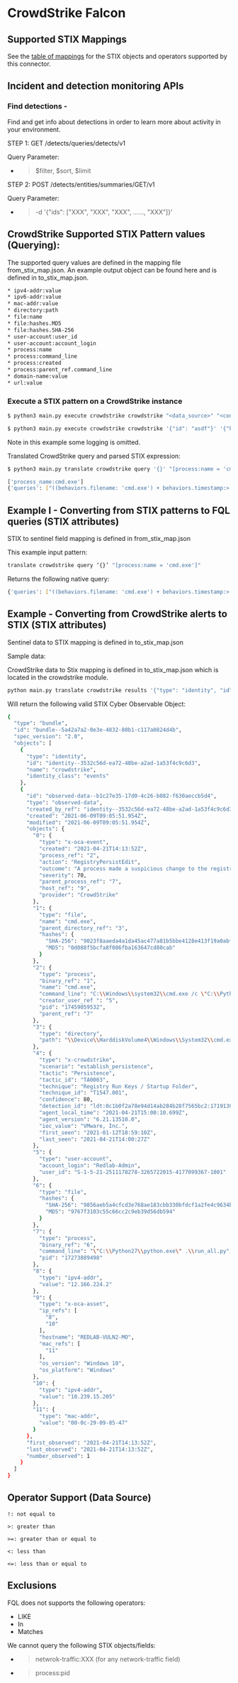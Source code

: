 # CrowdStrike Falcon

## Supported STIX Mappings

See the [table of mappings](crowdstrike_supported_stix.md) for the STIX objects and operators supported by this connector.

## Incident and detection monitoring APIs



### Find detections -
Find and get info about detections in order to learn more about activity in your environment.


STEP 1: GET /detects/queries/detects/v1

Query Parameter:
* >  $filter, $sort, $limit

STEP 2: POST /detects/entities/summaries/GET/v1

Query Parameter:
* > -d '{"ids": ["XXX", "XXX", "XXX", ......, "XXX"]}'




## CrowdStrike Supported STIX Pattern values (Querying):

The supported query values are defined in the mapping file from_stix_map.json. An example output object can be found here and is defined in to_stix_map.json.

```bash
* ipv4-addr:value
* ipv6-addr:value
* mac-addr:value
* directory:path
* file:name
* file:hashes.MD5
* file:hashes.SHA-256   
* user-account:user_id
* user-account:account_login
* process:name
* process:command_line
* process:created
* process:parent_ref.command_line
* domain-name:value
* url:value
```

### Execute a STIX pattern on a CrowdStrike instance

```bash
$ python3 main.py execute crowdstrike crowdstrike "<data_source>" "<connection>" "<configuration>" "<query>"
```


```bash
$ python3 main.py execute crowdstrike crowdstrike '{"id": "asdf"}' '{"host":"example.crowdstrike.io"}' '{"auth":{"client_id":"0000000000000000000000000000000000000000", "client_secret":"00000000000000000000"}}' "[process:name = 'cmd.exe']"
```

Note in this example some logging is omitted.

Translated CrowdStrike query and parsed STIX expression:

```bash
$ python3 main.py translate crowdstrike query '{}' "[process:name = 'cmd.exe']"

['process_name:cmd.exe']
{'queries': ["((behaviors.filename: 'cmd.exe') + behaviors.timestamp:> '2021-06-09T11:17:10.076846')"]}
```

## Example I - Converting from STIX patterns to FQL queries (STIX attributes)

STIX to sentinel field mapping is defined in from_stix_map.json

This example input pattern:

```bash
translate crowdstrike query ‘{}’ "[process:name = 'cmd.exe']"
```

Returns the following native query:

```bash
{'queries': ["((behaviors.filename: 'cmd.exe') + behaviors.timestamp:> '2021-06-09T11:17:10.076846')"]}
```


## Example - Converting from CrowdStrike alerts to STIX (STIX attributes)

Sentinel data to STIX mapping is defined in to_stix_map.json

Sample data:

CrowdStrike data to Stix mapping is defined in to_stix_map.json which is located in the crowdstrike module.

```bash
python main.py translate crowdstrike results '{"type": "identity", "id": "identity--3532c56d-ea72-48be-a2ad-1a53f4c9c6d3", "name": "Splunk", "identity_class": "events"}' '[{"timestamp": "2021-05-11T21:28:50Z", "template_instance_id": "10", "behavior_id": "3295", "filename": "sbsimulation.exe", "filepath": "\\Device\\HarddiskVolume2\\Program Files\\SafeBreach\\SafeBreach Endpoint Simulator\\app\\21.2.1\\simulation\\sbsimulation.exe", "alleged_filetype": "exe", "cmdline": ""C:\\Program Files\\SafeBreach\\SafeBreach Endpoint Simulator\\app\\21.2.1\\simulation\\sbsimulation.exe" 65004 7414603171744480658 sb_263322286_bs", "scenario": "known_malware", "objective": "Falcon Detection Method", "tactic": "Machine Learning", "tactic_id": "CSTA0004", "technique": "Cloud-based ML", "technique_id": "CST0008", "description": "This process wrote a suspicious file to disk. That associated file meets the ML algorithms high-confidence malware detection threshold. Review the associated file.", "severity": 30, "confidence": 70, "ioc_description": "\\Device\\HarddiskVolume2\\Windows\\Temp\\sb-sim-temp-rf79zfee\\sb_263322286_bs_l_0oisvl\\llac.exe", "user_name": "QOX-WIN-CLIENT1$", "user_id": "S-1-5-18", "control_graph_id": "ctg:83e1e031801a43b898008da4d1b1baf3:128963684909", "triggering_process_graph_id": "pid:83e1e031801a43b898008da4d1b1baf3:225799450645", "sha256": "a8db37d3f6af5fd3546ac6fc65788ea58c0590fac011cc60c3d894241bfd9423", "md5": "e1ee778a5160599133860e2d4848d7ed", "parent_sha256": "2ab83a29c2da4a83b3498d33da3ff694aac746c76938e2a7c16497247b6e3ad2", "parent_md5": "4246f14c6cc7216e1a67c5777eb5382d", "parent_cmdline": "C:\\Program Files\\SafeBreach\\SafeBreach Endpoint Simulator\\app\\21.2.1\\simulator\\sbsimulator.exe", "parent_process_graph_id": "pid:83e1e031801a43b898008da4d1b1baf3:225210004032", "cid": "cfa41c5832b1435eb0a3a8df154d2ec8", "created_timestamp": "2021-05-11T21:29:38.061171754Z", "detection_id": "ldt:83e1e031801a43b898008da4d1b1baf3:128963684909", "email_sent": False, "first_behavior": "2021-05-11T21:28:50Z", "last_behavior": "2021-05-11T21:28:53Z", "max_confidence": 80, "max_severity": 70, "max_severity_displayname": "High", "show_in_ui": True, "status": "normal", "seconds_to_triaged": 0, "seconds_to_resolved": 0, "behaviors_processed": ["pid:83e1e031801a43b898008da4d1b1baf3:225802755151:10146", "pid:83e1e031801a43b898008da4d1b1baf3:225799450645:3265", "pid:83e1e031801a43b898008da4d1b1baf3:225799450645:3295", "pid:83e1e031801a43b898008da4d1b1baf3:225799450645:3250", "pid:83e1e031801a43b898008da4d1b1baf3:225799450645:3273"], "agent_load_flags": "0", "agent_local_time": "2021-05-06T15:15:07.901Z", "agent_version": "6.22.13607.0", "bios_manufacturer": "Phoenix Technologies LTD", "bios_version": "6.00", "config_id_base": "65994753", "config_id_build": "13607", "config_id_platform": "3", "external_ip": "198.23.124.3", "hostname": "QOX-WIN-CLIENT1", "first_seen": "2020-09-30T12:36:41Z", "last_seen": "2021-05-11T21:27:41Z", "local_ip": "172.16.100.11", "mac_address": "00-0c-29-b8-18-6a", "machine_domain": "baneandox.org", "major_version": "10", "minor_version": "0", "os_version": "Windows 10", "ou": ["QoX employees"], "platform_id": "0", "platform_name": "Windows", "product_type": "1", "product_type_desc": "Workstation", "site_name": "Default-First-Site-Name", "system_manufacturer": "VMware, Inc.", "system_product_name": "VMware Virtual Platform", "groups": ["3b5eae36d09f48b59d83293e47967dbe"], "modified_timestamp": "2021-05-11T21:27:44Z", "active_directory_dn_display": ["QoX employees"], "sha256_ioc": "8b1c149c6bc445730979d1aedb0a6925819b1b8c95d28c833fbf94cf0229f40f", "display_name": "file write", "provider": "CrowdStrike"}]'
```
Will return the following valid STIX Cyber Observable Object:

```bash
{
  "type": "bundle",
  "id": "bundle--5a42a7a2-0e3e-4832-80b1-c117a0824d4b",
  "spec_version": "2.0",
  "objects": [
    {
      "type": "identity",
      "id": "identity--3532c56d-ea72-48be-a2ad-1a53f4c9c6d3",
      "name": "crowdstrike",
      "identity_class": "events"
    },
    {
      "id": "observed-data--b1c27e35-17d0-4c26-b082-f630aeccb5d4",
      "type": "observed-data",
      "created_by_ref": "identity--3532c56d-ea72-48be-a2ad-1a53f4c9c6d3",
      "created": "2021-06-09T09:05:51.954Z",
      "modified": "2021-06-09T09:05:51.954Z",
      "objects": {
        "0": {
          "type": "x-oca-event",
          "created": "2021-04-21T14:13:52Z",
          "process_ref": "2",
          "action": "RegistryPersistEdit",
          "outcome": "A process made a suspicious change to the registry that might indicate a malicious persistence mechanism. Investigate the registry key.",
          "severity": 70,
          "parent_process_ref": "7",
          "host_ref": "9",
          "provider": "CrowdStrike"
        },
        "1": {
          "type": "file",
          "name": "cmd.exe",
          "parent_directory_ref": "3",
          "hashes": {
            "SHA-256": "9023f8aaeda4a1da45ac477a81b5bbe4128e413f19a0abfa3715465ad66ed5cd",
            "MD5": "0d088f5bcfa8f086fba163647cd80cab"
          }
        },
        "2": {
          "type": "process",
          "binary_ref": "1",
          "name": "cmd.exe",
          "command_line": "C:\\Windows\\system32\\cmd.exe /c \"C:\\Python27\\python.exe C:\\Users\\Redlab-Admin\\Desktop\\RTA\\red_ttp\\office_application_startup.py\"",
          "creator_user_ref ": "5",
          "pid": "17459059532",
          "parent_ref": "7"
        },
        "3": {
          "type": "directory",
          "path": "\\Device\\HarddiskVolume4\\Windows\\System32\\cmd.exe"
        },
        "4": {
          "type": "x-crowdstrike",
          "scenario": "establish_persistence",
          "tactic": "Persistence",
          "tactic_id": "TA0003",
          "technique": "Registry Run Keys / Startup Folder",
          "technique_id": "T1547.001",
          "confidence": 80,
          "detection_id": "ldt:0c1b0f2a78e94d14ab284b28f7565bc2:17191307238",
          "agent_local_time": "2021-04-21T15:00:10.699Z",
          "agent_version": "6.21.13510.0",
          "ioc_value": "VMware, Inc.",
          "first_seen": "2021-01-12T18:59:10Z",
          "last_seen": "2021-04-21T14:00:27Z"
        },
        "5": {
          "type": "user-account",
          "account_login": "Redlab-Admin",
          "user_id": "S-1-5-21-2511178278-3265722015-4177099367-1001"
        },
        "6": {
          "type": "file",
          "hashes": {
            "SHA-256": "9856aeb5a4cfcd3e768ae183cbb330bfdcf1a2fe4c9634bb1a59ba53047f43a4",
            "MD5": "9767f3103c55c66cc2c9eb39d56db594"
          }
        },
        "7": {
          "type": "process",
          "binary_ref": "6",
          "command_line": "\"C:\\Python27\\python.exe\" .\\run_all.py",
          "pid": "17273889498"
        },
        "8": {
          "type": "ipv4-addr",
          "value": "12.166.224.2"
        },
        "9": {
          "type": "x-oca-asset",
          "ip_refs": [
            "8",
            "10"
          ],
          "hostname": "REDLAB-VULN2-MO",
          "mac_refs": [
            "11"
          ],
          "os_version": "Windows 10",
          "os_platform": "Windows"
        },
        "10": {
          "type": "ipv4-addr",
          "value": "10.239.15.205"
        },
        "11": {
          "type": "mac-addr",
          "value": "00-0c-29-09-85-47"
        }
      },
      "first_observed": "2021-04-21T14:13:52Z",
      "last_observed": "2021-04-21T14:13:52Z",
      "number_observed": 1
    }
  ]
}
```

## Operator Support (Data Source)



    !: not equal to

    >: greater than

    >=: greater than or equal to

    <: less than

    <=: less than or equal to

  

  ## Exclusions

FQL does not supports the following operators:

* LIKE 
* In 
* Matches

We cannot query the following STIX objects/fields:

* > netwrok-traffic:XXX (for any network-traffic field)

* > process:pid







